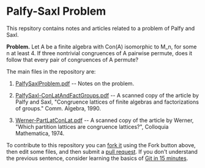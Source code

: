 Palfy-Saxl Problem
==================
This repsitory contains notes and articles related to a problem of Palfy and Saxl.  

**Problem.**
Let A be a finite algebra with Con(A) isomorphic to M_n, for some n at least 4. 
If three nontrivial congruences of A pairwise permute, does it follow
that every pair of congruences of A permute?

The main files in the repository are:

1.  [PalfySaxlProblem.pdf](https://github.com/williamdemeo/PalfySaxlProblem/raw/master/PalfySaxlProblem.pdf) -- Notes on the problem.

2.  [PalfySaxl-ConLatAndFactGroups.pdf](https://github.com/williamdemeo/PalfySaxlProblem/raw/master/PalfySaxl-ConLatAndFactGroups.pdf) -- A scanned copy of the article by Palfy and Saxl, "Congruence lattices of finite algebras and factorizations of groups." Comm. Algebra, 1990.

3.  [Werner-PartLatConLat.pdf](https://github.com/williamdemeo/PalfySaxlProblem/raw/master/Werner-PartLatConLat.pdf) -- A scanned copy of the article by Werner, "Which partition lattices are congruence lattices?", Colloquia Mathematica, 1974.

To contribute to this repository you can
[fork it](https://help.github.com/articles/fork-a-repo) using the Fork button
above, then edit some files, and then submit a
[pull request](https://help.github.com/articles/using-pull-requests).  If you
don't understand the previous sentence, consider learning
the basics of [Git in 15 minutes](http://try.github.io/levels/1/challenges/1).

